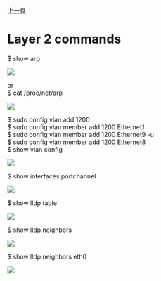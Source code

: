 [上一頁](https://jian-hong-wu.github.io/blog/sonic_command/)

# Layer 2 commands

$ show arp 

![](https://jian-hong-wu.github.io/blog/sonic_command/layer2/1.png)

or  
$ cat /proc/net/arp 

![](https://jian-hong-wu.github.io/blog/sonic_command/layer2/1.1.png)

$ sudo config vlan add 1200  
$ sudo config vlan member add 1200 Ethernet1  
$ sudo config vlan member add 1200 Ethernet9 -u  
$ sudo config vlan member add 1200 Ethernet8  
$ show vlan config

![](https://jian-hong-wu.github.io/blog/sonic_command//layer2/2.png)

$ show interfaces portchannel

![](https://jian-hong-wu.github.io/blog/sonic_command//layer2/3.png)

$ show lldp table

![](https://jian-hong-wu.github.io/blog/sonic_command//layer2/4.png)

$ show lldp neighbors

![](https://jian-hong-wu.github.io/blog/sonic_command//layer2/5.png)

$ show lldp neighbors eth0

![](https://jian-hong-wu.github.io/blog/sonic_command//layer2/6.png)
